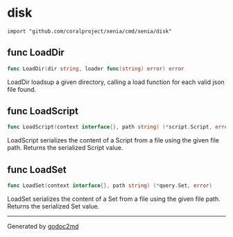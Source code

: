 
# disk
    import "github.com/coralproject/xenia/cmd/xenia/disk"






## func LoadDir
``` go
func LoadDir(dir string, loader func(string) error) error
```
LoadDir loadsup a given directory, calling a load function for each valid
json file found.


## func LoadScript
``` go
func LoadScript(context interface{}, path string) (*script.Script, error)
```
LoadScript serializes the content of a Script from a file using the
given file path. Returns the serialized Script value.


## func LoadSet
``` go
func LoadSet(context interface{}, path string) (*query.Set, error)
```
LoadSet serializes the content of a Set from a file using the
given file path. Returns the serialized Set value.









- - -
Generated by [godoc2md](http://godoc.org/github.com/davecheney/godoc2md)